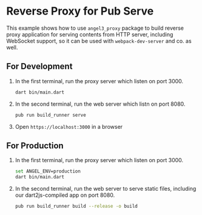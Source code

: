 # Reverse Proxy for Pub Serve

This example shows how to use `angel3_proxy` package to build reverse proxy application for serving contents from HTTP server, including WebSocket support, so it can be used with `webpack-dev-server` and co. as well.

## For Development

1. In the first terminal, run the proxy server which listen on port 3000.

    ```bash
    dart bin/main.dart
    ```

2. In the second terminal, run the web server which listn on port 8080.

    ```bash
    pub run build_runner serve
    ```

3. Open `https://localhost:3000` in a browser

## For Production

1. In the first terminal, run the proxy server which listen on port 3000.

    ```bash
    set ANGEL_ENV=production 
    dart bin/main.dart
    ```

2. In the second terminal, run the web server to serve static files, including our dart2js-compiled app on port 8080.

    ```bash
    pub run build_runner build --release -o build
    ```
